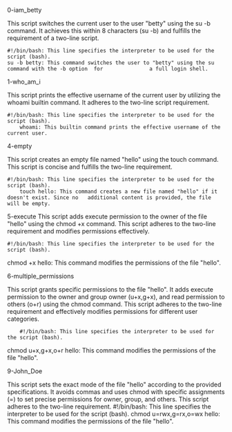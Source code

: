 0-iam_betty

This script switches the current user to the user "betty" using the su -b command. It achieves this within 8 characters (su -b) and fulfills the requirement of a two-line script.

    #!/bin/bash: This line specifies the interpreter to be used for the script (bash).
    su -b betty: This command switches the user to "betty" using the su command with the -b option  for 			  a full login shell.

1-who_am_i

This script prints the effective username of the current user by utilizing the whoami builtin command. It adheres to the two-line script requirement.

	#!/bin/bash: This line specifies the interpreter to be used for the script (bash).
        whoami: This builtin command prints the effective username of the current user.
        
        
4-empty

This script creates an empty file named "hello" using the touch command. This script is concise and fulfills the two-line requirement.

	#!/bin/bash: This line specifies the interpreter to be used for the script (bash).
        touch hello: This command creates a new file named "hello" if it doesn't exist. Since no   additional content is provided, the file will be empty.
        


5-execute
This script adds execute permission to the owner of the file "hello" using the chmod +x command.
 This script adheres to the two-line requirement and modifies permissions effectively.
 
 	#!/bin/bash: This line specifies the interpreter to be used for the script (bash).
chmod +x hello: This command modifies the permissions of the file "hello".




6-multiple_permissions

This script grants specific permissions to the file "hello". It adds execute permission to the owner and group owner (u+x,g+x), and read permission to others (o+r) using the chmod command. This script adheres to the two-line requirement and effectively modifies permissions for different user categories.
        
        #!/bin/bash: This line specifies the interpreter to be used for the script (bash).
chmod u+x,g+x,o+r hello: This command modifies the permissions of the file "hello".



9-John_Doe

This script sets the exact mode of the file "hello" according to the provided specifications. It avoids commas and uses chmod with specific assignments (=) to set precise permissions for owner, group, and others. This script adheres to the two-line requirement.
	#!/bin/bash: This line specifies the interpreter to be used for the script (bash).
chmod u=rwx,g=rx,o=wx hello: This command modifies the permissions of the file "hello".




